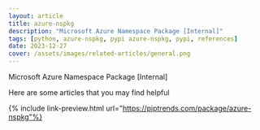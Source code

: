 ```yaml
---
layout: article
title: azure-nspkg
description: "Microsoft Azure Namespace Package [Internal]"
tags: [python, azure-nspkg, pypi azure-nspkg, pypi, references]
date: 2023-12-27
cover: /assets/images/related-articles/general.png
---
```


Microsoft Azure Namespace Package [Internal]

Here are some articles that you may find helpful

{% include link-preview.html url="https://piptrends.com/package/azure-nspkg"%}